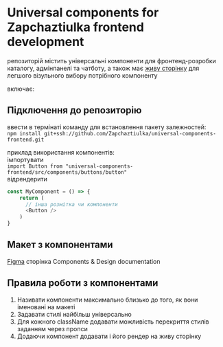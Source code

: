 # Universal components for Zapchaztiulka frontend development

репозиторій містить універсальні компоненти для фронтенд-розробки каталогу, адмінпанелі та чатботу, а також має [живу сторінку](https://cerulean-halva-2bf838.netlify.app/) для легшого візульного вибору потрібного компоненту

включає:



## Підключення до репозиторію

ввести в термінаті команду для встановлення пакету залежностей:  
```npm install git+ssh://github.com/Zapchaztiulka/universal-components-frontend.git```  


приклад використання компонентів:  
імпортувати  
```import Button from "universal-components-frontend/src/components/buttons/button"```  
відрендерити  
```javascript
const MyComponent = () => {
    return (
      // інша розмітка чи компоненти
      <Button />
    )
}
```

## Макет з компонентами
[Figma](https://www.figma.com/file/ahUh3DaGTm5nEVD1QjglAK/%E2%9A%99-Zapchaztiulka?node-id=0%3A1&mode=dev) сторінка Components & Design documentation

## Правила роботи з компонентами
1. Називати компоненти максимально близько до того, як вони іменовані на макеті
2. Задавати стилі найбільш універсально
3. Для кожного className додавати можливість перекриття стилів заданням через пропси
4. Додаючи компонент додавати і його рендер на живу сторінку